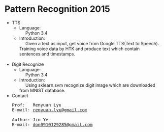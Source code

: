 # Pattern Recognition 2015

* TTS
  * Language:
    <br>&nbsp;&nbsp;&nbsp;&nbsp;
    Python 3.4
  * Introduction:
    <br>&nbsp;&nbsp;&nbsp;&nbsp;
    Given a text as input, get voice from Google TTS(Text to Speech). Training voice data by HTK and produce text which    contain sentences and timestamps.
<br><br>
* Digit Recognize
  * Language: 
    <br>&nbsp;&nbsp;&nbsp;&nbsp; 
    Python 3.4
  * Introduction:
    <br>&nbsp;&nbsp;&nbsp;&nbsp;
    Using sklearn.svm recognize digit image which are downloaded from MNIST database.
* Contact
  <pre>
  Prof:   Renyuan Lyu
  E-mail: <a href='mailto:renyuan.lyu@gmail.com'>renyuan.lyu@gmail.com</a>
  
  Author: Jin Ye
  E-mail: <a href='mailto:don0910129285@gmail.com'>don0910129285@gmail.com</a>
  </pre>



